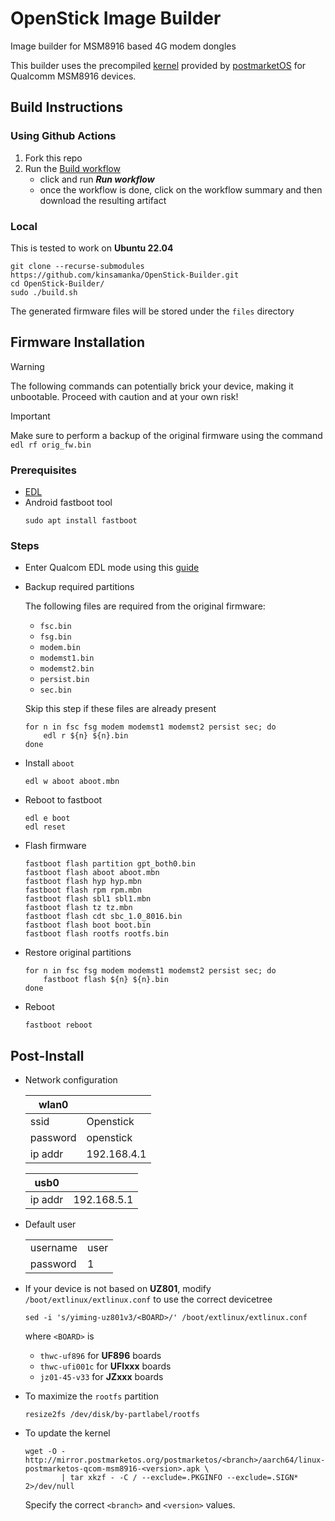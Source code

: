 # OpenStick Image Builder
Image builder for MSM8916 based 4G modem dongles

This builder uses the precompiled [kernel](https://pkgs.postmarketos.org/package/v24.06/postmarketos/aarch64/linux-postmarketos-qcom-msm8916) provided by [postmarketOS](https://postmarketos.org/) for Qualcomm MSM8916 devices.

## Build Instructions
### Using Github Actions
1. Fork this repo
2. Run the [Build workflow](../../actions/workflows/build.yml)
   - click and run ***Run workflow***
   - once the workflow is done, click on the workflow summary and then download the resulting artifact

### Local
This is tested to work on **Ubuntu 22.04**
```shell
git clone --recurse-submodules https://github.com/kinsamanka/OpenStick-Builder.git
cd OpenStick-Builder/
sudo ./build.sh
```
The generated firmware files will be stored under the `files` directory

## Firmware Installation
> [!WARNING]  
> The following commands can potentially brick your device, making it unbootable. Proceed with caution and at your own risk!

> [!IMPORTANT]  
> Make sure to perform a backup of the original firmware using the command `edl rf orig_fw.bin`

### Prerequisites
- [EDL](https://github.com/bkerler/ed)
- Android fastboot tool
  ```
  sudo apt install fastboot
  ```

### Steps
- Enter Qualcom EDL mode using this [guide](https://wiki.postmarketos.org/wiki/Zhihe_series_LTE_dongles_(generic-zhihe)#How_to_enter_flash_mode)
- Backup required partitions

  The following files are required from the original firmware:
  
     - `fsc.bin`
     - `fsg.bin`
     - `modem.bin`
     - `modemst1.bin`
     - `modemst2.bin`
     - `persist.bin`
     - `sec.bin`

  Skip this step if these files are already present
  ```shell
  for n in fsc fsg modem modemst1 modemst2 persist sec; do
      edl r ${n} ${n}.bin
  done
  ```
- Install `aboot`
  ```shell
  edl w aboot aboot.mbn
  ```
- Reboot to fastboot
  ```shell
  edl e boot
  edl reset
  ```
- Flash firmware
  ```shell
  fastboot flash partition gpt_both0.bin
  fastboot flash aboot aboot.mbn
  fastboot flash hyp hyp.mbn
  fastboot flash rpm rpm.mbn
  fastboot flash sbl1 sbl1.mbn
  fastboot flash tz tz.mbn
  fastboot flash cdt sbc_1.0_8016.bin
  fastboot flash boot boot.bin
  fastboot flash rootfs rootfs.bin
  ```
- Restore original partitions
  ```shell
  for n in fsc fsg modem modemst1 modemst2 persist sec; do
      fastboot flash ${n} ${n}.bin
  done
  ```
- Reboot
  ```shell
  fastboot reboot
  ```

## Post-Install
- Network configuration
  
  | wlan0 | |
  | ----- | ---- |
  | ssid | Openstick |
  | password | openstick |
  | ip addr | 192.168.4.1 |

  | usb0 | |
  | ----- | ---- |
  | ip addr | 192.168.5.1 |

- Default user
  
  | | |
  | ----- | ---- |
  | username | user |
  | password | 1 |
 
- If your device is not based on **UZ801**, modify `/boot/extlinux/extlinux.conf` to use the correct devicetree
  ```shell
  sed -i 's/yiming-uz801v3/<BOARD>/' /boot/extlinux/extlinux.conf
  ```

  where `<BOARD>` is
     - `thwc-uf896` for **UF896** boards
     - `thwc-ufi001c` for **UFIxxx** boards
     - `jz01-45-v33` for **JZxxx** boards

- To maximize the `rootfs` partition
  ```shell
  resize2fs /dev/disk/by-partlabel/rootfs
  ```

- To update the kernel
  ```shell
  wget -O - http://mirror.postmarketos.org/postmarketos/<branch>/aarch64/linux-postmarketos-qcom-msm8916-<version>.apk \
          | tar xkzf - -C / --exclude=.PKGINFO --exclude=.SIGN* 2>/dev/null
  ```

  Specify the correct `<branch>` and `<version>` values.
